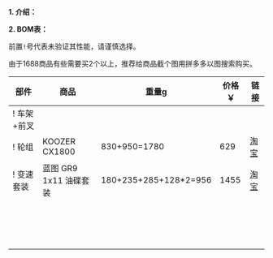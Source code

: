 **1. 介绍：**


**2. BOM表：**

前置`!`号代表未验证其性能，请谨慎选择。

由于1688商品有些需要买2个以上，推荐给商品截个图用拼多多以图搜索购买。

| 部件 | 商品 | 重量g | 价格￥ | 链接 |
| - | - | - | - | - |
| ! 车架+前叉 | | | | []() |
| ! 轮组 | KOOZER CX1800 | 830+950=1780 | 629 | [淘宝](https://item.taobao.com/item.htm?spm=a21n57.1.0.0.482e523cQpJf87&id=568803306037&ns=1&abbucket=1#detail) |
| ! 变速套装 | 蓝图 GR9 1x11 油碟套装 | 180+235+285+128\*2=956 | 1455 | [淘宝](https://item.taobao.com/item.htm?spm=a21n57.1.0.0.482e523cQpJf87&id=711397530813&ns=1&abbucket=1#detail) |
| | | | | |
| | | | | |
| | | | | |
| | | | | |
| | | | | |
| | | | | |
| | | | | |
| | | | | |
| | | | | |
| | | | | |
| | | | | |
| | | | | |
| | | | | |
| | | | | |
| | | | | |
| | | | | |